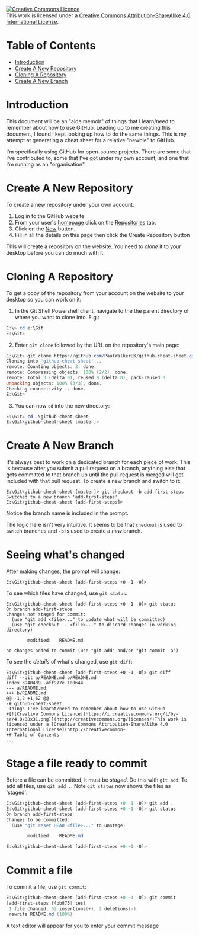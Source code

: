 [![Creative Commons Licence](https://i.creativecommons.org/l/by-sa/4.0/88x31.png)](http://creativecommons.org/licenses/by-sa/4.0/)  
This work is licensed under a [Creative Commons Attribution-ShareAlike 4.0 International License](http://creativecommons.org/licenses/by-sa/4.0/).

# Table of Contents
* [Introduction](#introduction)
* [Create A New Repository](#create-a-new-repository)
* [Cloning A Repository](#cloning-a-repository)
* [Create A New Branch](#create-a-new-branch)

# Introduction
This document will be an "aide memoir" of things that I learn/need to remember about how to use GitHub. Leading up to me creating this document, I found I kept looking up how to do the same things. This is my attempt at generating a cheat sheet for a relative "newbie" to GitHub.

I'm specifically using GitHub for open-source projects. There are some that I've contributed to, some that I've got under my own account, and one that I'm running as an "organisation".

# Create A New Repository
To create a new repository under your own account:
1. Log in to the GitHub website
2. From your user's [homepage](https://github.com/PaulWalkerUK) click on the [Repositories](https://github.com/PaulWalkerUK?tab=repositories) tab.
3. Click on the [New](https://github.com/new) button.
4. Fill in all the details on this page then click the Create Repository button

This will create a repository on the website. You need to *clone* it to your desktop before you can do much with it.

# Cloning A Repository
To get a copy of the repository from your account on the website to your desktop so you can work on it:
1. In the Git Shell  Powershell client, navigate to the the parent directory of where you want to clone into. E.g.:

```powershell
C:\> cd e:\Git
E:\Git>
```

2. Enter `git clone` followed by the URL on the repository's main page:

```powershell
E:\Git> git clone https://github.com/PaulWalkerUK/github-cheat-sheet.git
Cloning into 'github-cheat-sheet'...
remote: Counting objects: 3, done.
remote: Compressing objects: 100% (2/2), done.
remote: Total 3 (delta 0), reused 0 (delta 0), pack-reused 0
Unpacking objects: 100% (3/3), done.
Checking connectivity... done.
E:\Git>
```

3. You can now `cd` into the new directory:

```powershell
E:\Git> cd .\github-cheat-sheet
E:\Git\github-cheat-sheet [master]>
```

# Create A New Branch
It's always best to work on a dedicated branch for each piece of work. This is because after you submit a pull request on a branch, anything else that gets committed to that branch up until the pull request is merged will get included with that pull request. To create a new branch and switch to it:

```
E:\Git\github-cheat-sheet [master]> git checkout -b add-first-steps
Switched to a new branch 'add-first-steps'
E:\Git\github-cheat-sheet [add-first-steps]>
```

Notice the branch name is included in the prompt.

The logic here isn't very intuitive. It seems to be that `checkout` is used to switch branches and `-b` is used to create a *new* branch.

# Seeing what's changed

After making changes, the prompt will change:

```
E:\Git\github-cheat-sheet [add-first-steps +0 ~1 -0]>
```

To see which files have changed, use `git status`:

```
E:\Git\github-cheat-sheet [add-first-steps +0 ~1 -0]> git status
On branch add-first-steps
Changes not staged for commit:
  (use "git add <file>..." to update what will be committed)
  (use "git checkout -- <file>..." to discard changes in working directory)

        modified:   README.md

no changes added to commit (use "git add" and/or "git commit -a")
```

To see the *details* of what's changed, use `git diff`:

```
E:\Git\github-cheat-sheet [add-first-steps +0 ~1 -0]> git diff
diff --git a/README.md b/README.md
index 39404d9..aff977e 100644
--- a/README.md
+++ b/README.md
@@ -1,2 +1,62 @@
-# github-cheat-sheet
-Things I've learnt/need to remember about how to use GitHub
+[![Creative Commons Licence](https://i.creativecommons.org/l/by-sa/4.0/88x31.png)](http://creativecommons.org/licenses/+This work is licensed under a [Creative Commons Attribution-ShareAlike 4.0 International License](http://creativecommon+
+# Table of Contents
...
```

# Stage a file ready to commit

Before a file can be committed, it must be *staged*. Do this with `git add`. To add all files, use `git add .`. Note `git status` now shows the files as 'staged':

```powershell
E:\Git\github-cheat-sheet [add-first-steps +0 ~1 -0]> git add .
E:\Git\github-cheat-sheet [add-first-steps +0 ~1 -0]> git status
On branch add-first-steps
Changes to be committed:
  (use "git reset HEAD <file>..." to unstage)

        modified:   README.md

E:\Git\github-cheat-sheet [add-first-steps +0 ~1 -0]>
```

# Commit a file

To commit a file, use `git commit`:

```powershell
E:\Git\github-cheat-sheet [add-first-steps +0 ~1 -0]> git commit
[add-first-steps f4bb875] test
 1 file changed, 62 insertions(+), 2 deletions(-)
 rewrite README.md (100%)
```

A text editor will appear for you to enter your commit message